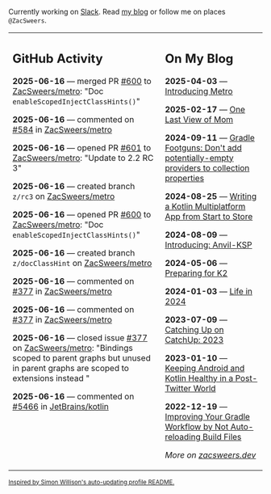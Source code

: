Currently working on [Slack](https://slack.com/). Read [my blog](https://zacsweers.dev/) or follow me on places `@ZacSweers`.

<table><tr><td valign="top" width="60%">

## GitHub Activity
<!-- githubActivity starts -->
**2025-06-16** — merged PR [#600](https://github.com/ZacSweers/metro/pull/600) to [ZacSweers/metro](https://github.com/ZacSweers/metro): "Doc `enableScopedInjectClassHints()`"

**2025-06-16** — commented on [#584](https://github.com/ZacSweers/metro/pull/584#issuecomment-2976816271) in [ZacSweers/metro](https://github.com/ZacSweers/metro)

**2025-06-16** — opened PR [#601](https://github.com/ZacSweers/metro/pull/601) to [ZacSweers/metro](https://github.com/ZacSweers/metro): "Update to 2.2 RC 3"

**2025-06-16** — created branch `z/rc3` on [ZacSweers/metro](https://github.com/ZacSweers/metro)

**2025-06-16** — opened PR [#600](https://github.com/ZacSweers/metro/pull/600) to [ZacSweers/metro](https://github.com/ZacSweers/metro): "Doc `enableScopedInjectClassHints()`"

**2025-06-16** — created branch `z/docClassHint` on [ZacSweers/metro](https://github.com/ZacSweers/metro)

**2025-06-16** — commented on [#377](https://github.com/ZacSweers/metro/issues/377#issuecomment-2976729546) in [ZacSweers/metro](https://github.com/ZacSweers/metro)

**2025-06-16** — commented on [#377](https://github.com/ZacSweers/metro/issues/377#issuecomment-2976701232) in [ZacSweers/metro](https://github.com/ZacSweers/metro)

**2025-06-16** — closed issue [#377](https://github.com/ZacSweers/metro/issues/377) on [ZacSweers/metro](https://github.com/ZacSweers/metro): "Bindings scoped to parent graphs but unused in parent graphs are scoped to extensions instead "

**2025-06-16** — commented on [#5466](https://github.com/JetBrains/kotlin/pull/5466#issuecomment-2976464747) in [JetBrains/kotlin](https://github.com/JetBrains/kotlin)
<!-- githubActivity ends -->
</td><td valign="top" width="40%">

## On My Blog
<!-- blog starts -->
**2025-04-03** — [Introducing Metro](https://www.zacsweers.dev/introducing-metro/)

**2025-02-17** — [One Last View of Mom](https://www.zacsweers.dev/one-last-view-of-mom/)

**2024-09-11** — [Gradle Footguns: Don't add potentially-empty providers to collection properties](https://www.zacsweers.dev/gradle-footgun-adding-empty-providers-to-collection-properties/)

**2024-08-25** — [Writing a Kotlin Multiplatform App from Start to Store](https://www.zacsweers.dev/writing-a-kotlin-multiplatform-app-from-start-to-store/)

**2024-08-09** — [Introducing: Anvil-KSP](https://www.zacsweers.dev/introducing-anvil-ksp/)

**2024-05-06** — [Preparing for K2](https://www.zacsweers.dev/preparing-for-k2/)

**2024-01-03** — [Life in 2024](https://www.zacsweers.dev/life-in-2024/)

**2023-07-09** — [Catching Up on CatchUp: 2023](https://www.zacsweers.dev/catching-up-on-catchup-2023/)

**2023-01-10** — [Keeping Android and Kotlin Healthy in a Post-Twitter World](https://www.zacsweers.dev/keeping-android-healthy/)

**2022-12-19** — [Improving Your Gradle Workflow by Not Auto-reloading Build Files](https://www.zacsweers.dev/improving-your-workflow-by-not-auto-reloading-build-files/)
<!-- blog ends -->
_More on [zacsweers.dev](https://zacsweers.dev/)_
</td></tr></table>

<sub><a href="https://simonwillison.net/2020/Jul/10/self-updating-profile-readme/">Inspired by Simon Willison's auto-updating profile README.</a></sub>